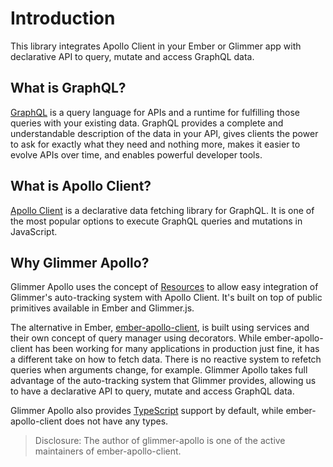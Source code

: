 # Introduction

This library integrates Apollo Client in your Ember or Glimmer app with declarative API to query, mutate and access GraphQL data.

## What is GraphQL?

[GraphQL](https://graphql.org/) is a query language for APIs and a runtime for fulfilling those queries
with your existing data. GraphQL provides a complete and understandable description
of the data in your API, gives clients the power to ask for exactly what they
need and nothing more, makes it easier to evolve APIs over time, and enables powerful developer tools.

## What is Apollo Client?

[Apollo Client](https://www.apollographql.com/docs/react/) is a declarative data fetching library for GraphQL.
It is one of the most popular options to execute GraphQL queries and mutations in JavaScript.

## Why Glimmer Apollo?

Glimmer Apollo uses the concept of [Resources](https://www.pzuraq.com/introducing-use/) to allow easy integration of Glimmer's auto-tracking system with Apollo Client. It's built on top of public primitives available in Ember and Glimmer.js.

The alternative in Ember, [ember-apollo-client](https://github.com/ember-graphql/ember-apollo-client/), is built using services and their own concept of query manager using decorators. While ember-apollo-client has been working for many applications in production just fine, it has a different take on how to fetch data. There is no reactive system to refetch queries when arguments change, for example. Glimmer Apollo takes full advantage of the auto-tracking system that Glimmer provides, allowing us to have a declarative API to query, mutate and access GraphQL data.

Glimmer Apollo also provides [TypeScript](https://www.typescriptlang.org/) support by default, while ember-apollo-client does not have any types.

> Disclosure: The author of glimmer-apollo is one of the active maintainers of ember-apollo-client.
